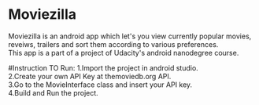 # Moviezilla
Moviezilla is an android app which let's you view currently popular movies, reveiws, trailers and sort them according to various preferences.</br>
This app is a part of a project of Udacity's android nanodegree course.

#Instruction TO Run:
1.Import the project in android studio.</br>
2.Create your own API Key at themoviedb.org API.</br>
3.Go to the MovieInterface class and insert your API key.</br>
4.Build and Run the project.
